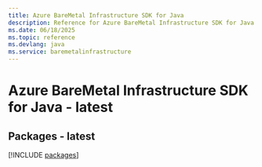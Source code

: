 ```yaml
---
title: Azure BareMetal Infrastructure SDK for Java
description: Reference for Azure BareMetal Infrastructure SDK for Java
ms.date: 06/18/2025
ms.topic: reference
ms.devlang: java
ms.service: baremetalinfrastructure
---
```

# Azure BareMetal Infrastructure SDK for Java - latest
## Packages - latest
[!INCLUDE [packages](baremetal-infrastructure-index.md)]